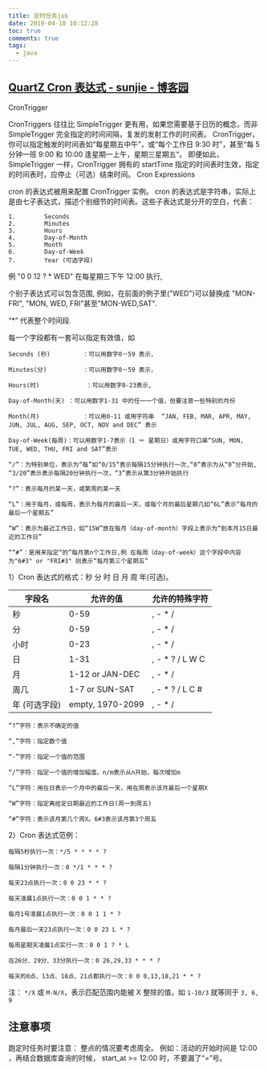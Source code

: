 ```yaml
---
title: 定时任务job
date: 2019-04-10 10:12:28
toc: true
comments: true
tags:
  - java
---
```


## [QuartZ Cron 表达式 - sunjie - 博客园](https://www.cnblogs.com/sunjie9606/archive/2012/03/15/2397626.html)

CronTrigger

CronTriggers 往往比 SimpleTrigger 更有用，如果您需要基于日历的概念，而非 SimpleTrigger 完全指定的时间间隔，复发的发射工作的时间表。
CronTrigger，你可以指定触发的时间表如“每星期五中午”，或“每个工作日 9:30 时”，甚至“每 5 分钟一班 9:00 和 10:00 逢星期一上午，星期三星期五“。
即便如此，SimpleTrigger 一样，CronTrigger 拥有的 startTime 指定的时间表时生效，指定的时间表时，应停止（可选）结束时间。
Cron Expressions

cron 的表达式被用来配置 CronTrigger 实例。 cron 的表达式是字符串，实际上是由七子表达式，描述个别细节的时间表。这些子表达式是分开的空白，代表：

    1.        Seconds
    2.        Minutes
    3.        Hours
    4.        Day-of-Month
    5.        Month
    6.        Day-of-Week
    7.        Year (可选字段)

例 "0 0 12 ? \* WED" 在每星期三下午 12:00 执行,

个别子表达式可以包含范围, 例如，在前面的例子里("WED")可以替换成 "MON-FRI", "MON, WED, FRI"甚至"MON-WED,SAT".

“\*” 代表整个时间段.

每一个字段都有一套可以指定有效值，如

    Seconds (秒)         ：可以用数字0－59 表示，

    Minutes(分)          ：可以用数字0－59 表示，

    Hours(时)             ：可以用数字0-23表示,

    Day-of-Month(天) ：可以用数字1-31 中的任一一个值，但要注意一些特别的月份

    Month(月)            ：可以用0-11 或用字符串  “JAN, FEB, MAR, APR, MAY, JUN, JUL, AUG, SEP, OCT, NOV and DEC” 表示

    Day-of-Week(每周)：可以用数字1-7表示（1 ＝ 星期日）或用字符口串“SUN, MON, TUE, WED, THU, FRI and SAT”表示

    “/”：为特别单位，表示为“每”如“0/15”表示每隔15分钟执行一次,“0”表示为从“0”分开始, “3/20”表示表示每隔20分钟执行一次，“3”表示从第3分钟开始执行

    “?”：表示每月的某一天，或第周的某一天

    “L”：用于每月，或每周，表示为每月的最后一天，或每个月的最后星期几如“6L”表示“每月的最后一个星期五”

    “W”：表示为最近工作日，如“15W”放在每月（day-of-month）字段上表示为“到本月15日最近的工作日”

    ““#”：是用来指定“的”每月第n个工作日,例 在每周（day-of-week）这个字段中内容为"6#3" or "FRI#3" 则表示“每月第三个星期五”

1）Cron 表达式的格式：秒 分 时 日 月 周 年(可选)。

| 字段名        | 允许的值         | 允许的特殊字符   |
| ------------- | ---------------- | ---------------- |
| 秒            | 0-59             | , - \* /         |
| 分            | 0-59             | , - \* /         |
| 小时          | 0-23             | , - \* /         |
| 日            | 1-31             | , - \* ? / L W C |
| 月            | 1-12 or JAN-DEC  | , - \* /         |
| 周几          | 1-7 or SUN-SAT   | , - \* ? / L C # |
| 年 (可选字段) | empty, 1970-2099 | , - \* /         |

    “?”字符：表示不确定的值

    “,”字符：指定数个值

    “-”字符：指定一个值的范围

    “/”字符：指定一个值的增加幅度。n/m表示从n开始，每次增加m

    “L”字符：用在日表示一个月中的最后一天，用在周表示该月最后一个星期X

    “W”字符：指定离给定日期最近的工作日(周一到周五)

    “#”字符：表示该月第几个周X。6#3表示该月第3个周五

2）Cron 表达式范例：

    每隔5秒执行一次：*/5 * * * * ?

    每隔1分钟执行一次：0 */1 * * * ?

    每天23点执行一次：0 0 23 * * ?

    每天凌晨1点执行一次：0 0 1 * * ?

    每月1号凌晨1点执行一次：0 0 1 1 * ?

    每月最后一天23点执行一次：0 0 23 L * ?

    每周星期天凌晨1点实行一次：0 0 1 ? * L

    在26分、29分、33分执行一次：0 26,29,33 * * * ?

    每天的0点、13点、18点、21点都执行一次：0 0 0,13,18,21 * * ?

注： `*/X` 或 `M-N/X`，表示匹配范围内能被 X 整除的值，如 `1-10/3` 就等同于 `3, 6, 9`

## 注意事项

跑定时任务时要注意： 整点的情况要考虑周全。
例如：活动的开始时间是 12:00 ，再结合数据库查询的时候， start_at >= 12:00 时，不要漏了“=”号。
